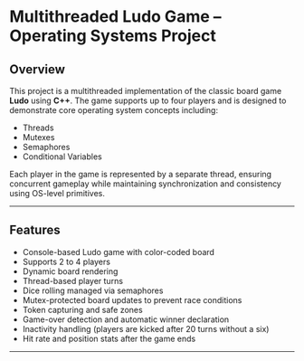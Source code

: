 # Multithreaded Ludo Game – Operating Systems Project

## Overview

This project is a multithreaded implementation of the classic board game **Ludo** using **C++**. The game supports up to four players and is designed to demonstrate core operating system concepts including:

- Threads
- Mutexes
- Semaphores
- Conditional Variables

Each player in the game is represented by a separate thread, ensuring concurrent gameplay while maintaining synchronization and consistency using OS-level primitives.

---

## Features

- Console-based Ludo game with color-coded board
- Supports 2 to 4 players
- Dynamic board rendering
- Thread-based player turns
- Dice rolling managed via semaphores
- Mutex-protected board updates to prevent race conditions
- Token capturing and safe zones
- Game-over detection and automatic winner declaration
- Inactivity handling (players are kicked after 20 turns without a six)
- Hit rate and position stats after the game ends

---


